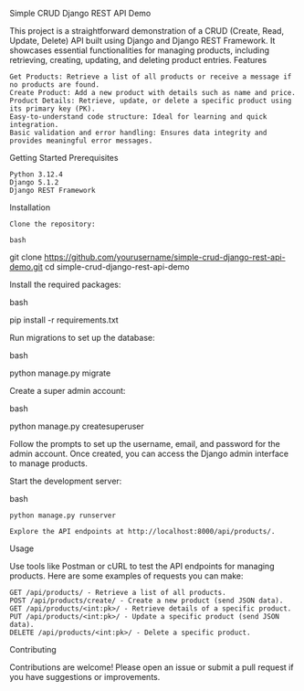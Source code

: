 Simple CRUD Django REST API Demo

This project is a straightforward demonstration 
of a CRUD (Create, Read, Update, Delete) API built using Django and Django REST Framework. It showcases essential functionalities for managing products, including retrieving, creating, updating, and deleting product entries.
Features

    Get Products: Retrieve a list of all products or receive a message if no products are found.
    Create Product: Add a new product with details such as name and price.
    Product Details: Retrieve, update, or delete a specific product using its primary key (PK).
    Easy-to-understand code structure: Ideal for learning and quick integration.
    Basic validation and error handling: Ensures data integrity and provides meaningful error messages.

Getting Started
Prerequisites

    Python 3.12.4
    Django 5.1.2
    Django REST Framework

Installation

    Clone the repository:

    bash

git clone https://github.com/yourusername/simple-crud-django-rest-api-demo.git
cd simple-crud-django-rest-api-demo

Install the required packages:

bash

pip install -r requirements.txt

Run migrations to set up the database:

bash

python manage.py migrate

Create a super admin account:

bash

python manage.py createsuperuser

Follow the prompts to set up the username, email, and password for the admin account. Once created, you can access the Django admin interface to manage products.

Start the development server:

bash

    python manage.py runserver

    Explore the API endpoints at http://localhost:8000/api/products/.

Usage

Use tools like Postman or cURL to test the API endpoints for managing products. Here are some examples of requests you can make:

    GET /api/products/ - Retrieve a list of all products.
    POST /api/products/create/ - Create a new product (send JSON data).
    GET /api/products/<int:pk>/ - Retrieve details of a specific product.
    PUT /api/products/<int:pk>/ - Update a specific product (send JSON data).
    DELETE /api/products/<int:pk>/ - Delete a specific product.

Contributing

Contributions are welcome! Please open an issue or submit a pull request if you have suggestions or improvements.
